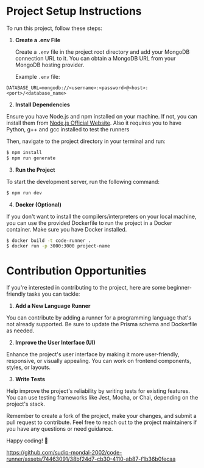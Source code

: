 # Project Setup Instructions

To run this project, follow these steps:

1. **Create a .env File**

   Create a `.env` file in the project root directory and add your MongoDB connection URL to it. You can obtain a MongoDB URL from your MongoDB hosting provider.

   Example `.env` file:
```env
DATABASE_URL=mongodb://<username>:<password>@<host>:<port>/<database_name>
```

2. **Install Dependencies**

Ensure you have Node.js and npm installed on your machine. If not, you can install them from [Node.js Official Website](https://nodejs.org/).
Also it requires you to have Python, g++ and gcc installed to test the runners

Then, navigate to the project directory in your terminal and run:

```sh
$ npm install
$ npm run generate
```


3. **Run the Project**

To start the development server, run the following command:

```sh
$ npm run dev
```

4. **Docker (Optional)**

If you don't want to install the compilers/interpreters on your local machine, you can use the provided Dockerfile to run the project in a Docker container. Make sure you have Docker installed.

```sh
$ docker build -t code-runner .
$ docker run -p 3000:3000 project-name
```


# Contribution Opportunities

If you're interested in contributing to the project, here are some beginner-friendly tasks you can tackle:

1. **Add a New Language Runner**

You can contribute by adding a runner for a programming language that's not already supported. Be sure to update the Prisma schema and Dockerfile as needed.

2. **Improve the User Interface (UI)**

Enhance the project's user interface by making it more user-friendly, responsive, or visually appealing. You can work on frontend components, styles, or layouts.

3. **Write Tests**

Help improve the project's reliability by writing tests for existing features. You can use testing frameworks like Jest, Mocha, or Chai, depending on the project's stack.

Remember to create a fork of the project, make your changes, and submit a pull request to contribute. Feel free to reach out to the project maintainers if you have any questions or need guidance.

Happy coding! 🚀


https://github.com/sudip-mondal-2002/code-runner/assets/74463091/38bf24d7-cb30-4110-ab87-f1b36b0fecaa

